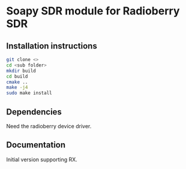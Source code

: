 # Soapy SDR module for Radioberry SDR

## Installation instructions

```sh
git clone <>
cd <sub folder>
mkdir build
cd build
cmake ..
make -j4
sudo make install
```

## Dependencies

Need the radioberry device driver.

## Documentation

Initial version supporting RX.
